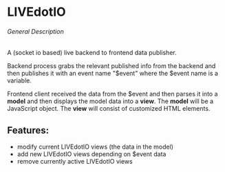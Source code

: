 LIVEdotIO
=========


###### General Description

A (socket io based) live backend to frontend data publisher.

Backend process grabs the relevant published info from the backend and then publishes
it with an event name "$event" where the $event name is a variable.

Frontend client received the data from the $event and then parses it into a **model**
and then displays the model data into a **view**.
The **model** will be a JavaScript object.
The **view** will consist of customized HTML elements.


Features:
---------
- modify current LIVEdotIO views (the data in the model)
- add new LIVEdotIO views depending on $event data
- remove currently active LIVEdotIO views